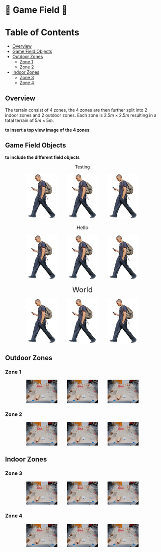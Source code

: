# :robot: Game Field :robot:

# Table of Contents
* [Overview](#chapter1)
* [Game Field Objects](#chapter2)
* [Outdoor Zones](#chapter3)
    * [Zone 1](#section-3-1)
    * [Zone 2](#section-3-2)
* [Indoor Zones](#chapter4)
    * [Zone 3](#section-4-1)
    * [Zone 4](#section-4-1)

## Overview <a id="chapter1"></a>

The terrain consist of 4 zones, the 4 zones are then further split into 2 indoor zones and 2 outdoor zones. Each zone is $2.5m \times 2.5m$ resulting in a total terrain of $5m \times 5m$. 

**to insert a top view image of the 4 zones**

## Game Field Objects <a id=chapter2></a>

**to include the different field objects**

<!---
            object title
top view  |  front view   | side view  (images)
--->

<p align="center">
    <hx>Testing</hx>
</p>

<p align="center">
    <img src="/.github/images/human1.jpg" width="20%" title='testing1' />
    &nbsp;&nbsp;&nbsp;&nbsp;&nbsp;&nbsp;
    <img src="/.github/images/human1.jpg" width="20%" title='testing2' />
    &nbsp;&nbsp;&nbsp;&nbsp;&nbsp;&nbsp;
    <img src="/.github/images/human1.jpg" width="20%" title='testing3' />
</p>

<p align="center">
    <font size="3">Hello</font>
</p>

<p align="center">   
    <img src="/.github/images/human1.jpg" width="20%" title='testing1' />
    &nbsp;&nbsp;&nbsp;&nbsp;&nbsp;&nbsp;
    <img src="/.github/images/human1.jpg" width="20%" title='testing2' />
    &nbsp;&nbsp;&nbsp;&nbsp;&nbsp;&nbsp;
    <img src="/.github/images/human1.jpg" width="20%" title='testing3' />
</p>

<p align="center">
    <font size="5">World</font>
</p>

<p align="center">
    <img src="/.github/images/human1.jpg" width="20%" title='testing1' />
    &nbsp;&nbsp;&nbsp;&nbsp;&nbsp;&nbsp;
    <img src="/.github/images/human1.jpg" width="20%" title='testing2' />
    &nbsp;&nbsp;&nbsp;&nbsp;&nbsp;&nbsp;
    <img src="/.github/images/human1.jpg" width="20%" title='testing3' />
</p>

## Outdoor Zones <a id=chapter3></a>

### Zone 1 <a id="chapter-3-1"></a>

<p align="center">
    <img src="/.github/images/terrain-prototype-01-topview.jpg" width="20%" title='testing1' />
    &nbsp;&nbsp;&nbsp;&nbsp;&nbsp;&nbsp;
    <img src="/.github/images/terrain-prototype-01-topview.jpg" width="20%" title='testing2' />
    &nbsp;&nbsp;&nbsp;&nbsp;&nbsp;&nbsp;
    <img src="/.github/images/terrain-prototype-01-topview.jpg" width="20%" title='testing3' />
</p>

### Zone 2 <a id="chapter-3-1"></a>

<p align="center">
    <img src="/.github/images/terrain-prototype-01-topview.jpg" width="20%" title='testing1' />
    &nbsp;&nbsp;&nbsp;&nbsp;&nbsp;&nbsp;
    <img src="/.github/images/terrain-prototype-01-topview.jpg" width="20%" title='testing2' />
    &nbsp;&nbsp;&nbsp;&nbsp;&nbsp;&nbsp;
    <img src="/.github/images/terrain-prototype-01-topview.jpg" width="20%" title='testing3' />
</p>

## Indoor Zones <a id=chapter2></a>

### Zone 3 <a id="chapter-2-1"></a>

<p align="center">
    <img src="/.github/images/terrain-prototype-01-topview.jpg" width="20%" title='testing1' />
    &nbsp;&nbsp;&nbsp;&nbsp;&nbsp;&nbsp;
    <img src="/.github/images/terrain-prototype-01-topview.jpg" width="20%" title='testing2' />
    &nbsp;&nbsp;&nbsp;&nbsp;&nbsp;&nbsp;
    <img src="/.github/images/terrain-prototype-01-topview.jpg" width="20%" title='testing3' />
</p>

### Zone 4 <a id="chapter-2-1"></a>

<p align="center">
    <img src="/.github/images/terrain-prototype-01-topview.jpg" width="20%" title='testing1' />
    &nbsp;&nbsp;&nbsp;&nbsp;&nbsp;&nbsp;
    <img src="/.github/images/terrain-prototype-01-topview.jpg" width="20%" title='testing2' />
    &nbsp;&nbsp;&nbsp;&nbsp;&nbsp;&nbsp;
    <img src="/.github/images/terrain-prototype-01-topview.jpg" width="20%" title='testing3' />
</p>